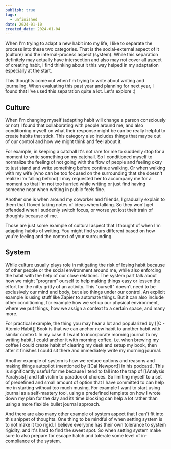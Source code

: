 ```yaml
---
publish: true
tags:
  - unfinished
date: 2024-01-10
created_date: 2024-01-04
---
```

When I'm trying to adapt a new habit into my life, I like to separate the process into these two categories. That is the social-external aspect of it (culture) and the internal-process aspect (system). While this separation definitely may actually have intersection and also may not cover all aspect of creating habit, I find thinking about it this way helped in my adaptation especially at the start.

This thoughts come out when I'm trying to write about writing and journaling. When evaluating this past year and planning for next year, I found that I've used this separation quite a lot. Let's explore :)

## Culture
When I'm changing myself (adapting habit will change a parson consciously or not) I found that collaborating with people around me, and also conditioning myself on what their response might be can be really helpful to create habits that stick. This category also includes things that maybe out of our control and how we might think and feel about it. 

For example, in keeping a catchall It's not rare for me to suddenly stop for a moment to write something on my catchall. So I conditioned myself to normalize the feeling of not going with the flow of people and feeling okay to just stand and write something before continue walking. Or when walking with my wife (who can be too focused on the surrounding that she doesn't realize i'm falling behind) I may requested her to accompany me for a moment so that I'm not too hurried while writing or just find having someone near when writing in public feels fine. 

Another one is when around my coworker and friends, I gradually explain to them that I loved taking notes of ideas when talking. So they won't get offended when I suddenly switch focus, or worse yet lost their train of thoughts because of me.

Those are just some example of cultural aspect that I thought of when I'm adapting habits of writing. You might find yours different based on how you're feeling and the context of your surrounding.

## System
While culture usually plays role in mitigating the risk of losing habit because of other people or the social environment around me, while also enforcing the habit with the help of our close relations. The system part talk about how we might "program" ourself to help making things easy or lessen the effort for the nitty gritty of an activity. This "ourself" doesn't need to be exclusively our mind and body, but also things under our control. An explicit example is using stuff like Zapier to automate things. But it can also include other conditioning, for example how we set up our physical environment, where we put things, how we assign a context to a certain space, and many more.

For practical example, the thing you may hear a lot and popularized by [[C - Atomic Habit]] Book is that we can anchor new habit to another habit with similar context. In my case if I want to incorporate morning journal to my writing habit, I could anchor it with morning coffee. i.e. when brewing my coffee I could create habit of clearing my desk and setup my book, then after it finishes I could sit there and immediately write my morning journal.

Another example of system is how we reduce options and reasons and making things autopilot (mentioned by [[Cal Newport]] in his podcast). This is significantly useful for me because I tend to fall into the trap of [[Analysis Paralysis]] and fall victim to paradox of choices. So limiting myself to a set of predefined and small amount of option that I have committed to can help me in starting without too much musing. For example I want to start using journal as a self-mastery tool, using a predefined template on how I wrote down my plan for the day and its time blocking can help a lot rather than using a more flexible bullet journal approach.

And there are also many other example of system aspect that I can't fit into this snippet of thoughts. One thing to be mindful of when setting system is to not make it too rigid. I believe everyone has their own tolerance to system rigidity, and it's hard to find the sweet spot. So when setting system make sure to also prepare for escape hatch and tolerate some level of in-compliance of the system. 
